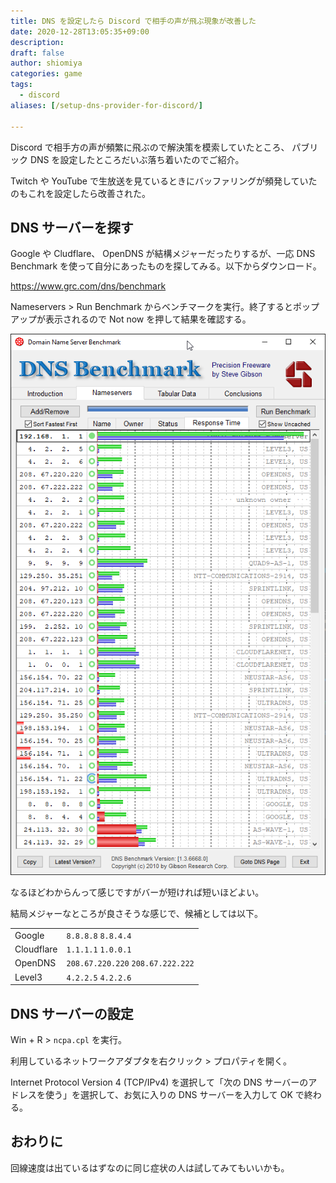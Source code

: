 ```yaml
---
title: DNS を設定したら Discord で相手の声が飛ぶ現象が改善した
date: 2020-12-28T13:05:35+09:00
description:
draft: false
author: shiomiya
categories: game
tags:
  - discord
aliases: [/setup-dns-provider-for-discord/]

---
```


Discord で相手方の声が頻繁に飛ぶので解決策を模索していたところ、 パブリック DNS を設定したところだいぶ落ち着いたのでご紹介。

Twitch や YouTube で生放送を見ているときにバッファリングが頻発していたのもこれを設定したら改善された。

## DNS サーバーを探す

Google や Cludflare、 OpenDNS が結構メジャーだったりするが、一応 DNS Benchmark を使って自分にあったものを探してみる。以下からダウンロード。

https://www.grc.com/dns/benchmark

Nameservers > Run Benchmark からベンチマークを実行。終了するとポップアップが表示されるので Not now を押して結果を確認する。

![](2020-12-28_14-03_DNSBench.png)

なるほどわからんって感じですがバーが短ければ短いほどよい。

結局メジャーなところが良さそうな感じで、候補としては以下。

|          |                                 |
|----------|---------------------------------|
|Google    |`8.8.8.8` `8.8.4.4`              |
|Cloudflare|`1.1.1.1` `1.0.0.1`              |
|OpenDNS   |`208.67.220.220` `208.67.222.222`|
|Level3    |`4.2.2.5` `4.2.2.6`              |

## DNS サーバーの設定

Win + R > `ncpa.cpl` を実行。

利用しているネットワークアダプタを右クリック > プロパティを開く。

Internet Protocol Version 4 (TCP/IPv4) を選択して「次の DNS サーバーのアドレスを使う」を選択して、お気に入りの DNS サーバーを入力して OK で終わる。

## おわりに

回線速度は出ているはずなのに同じ症状の人は試してみてもいいかも。

